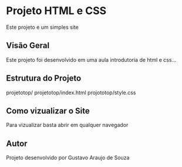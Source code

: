 # Projeto HTML e CSS
Este projeto e um simples site
## Visão Geral
Este projeto foi desenvolvido em uma aula introdutoria de html e css...
## Estrutura do Projeto
projetotop/
projetotop/index.html
projototop/style.css
## Como vizualizar o Site
Para vizualizar basta abrir em qualquer navegador 
## Autor
Projeto desenvolvido por Gustavo Araujo de Souza